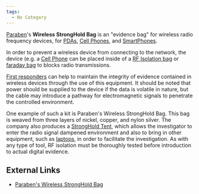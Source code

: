 ```yaml
---
tags:
  - No Category
---
```

[Paraben](paraben.md)'s **Wireless StrongHold Bag** is an
"evidence bag" for wireless radio frequency devices, for
[PDAs](pdas.md), [Cell Phones](Cell_Phones "wikilink"), and
[SmartPhones](smartphones.md).

In order to prevent a wireless device from connecting to the network,
the device (e.g. a [Cell Phone](cell_phone.md) can be placed
inside of a [RF Isolation bag](rf_isolation_bag.md) or [faraday
bag](faraday_bag.md) to blocks radio transmissions.

[First responders](first_responder.md) can help to maintain the
integrity of evidence contained in wireless devices through the use of
this equipment. It should be noted that power should be supplied to the
device if the data is volatile in nature, but the cable may introduce a
pathway for electromagnetic signals to penetrate the controlled
environment.

One example of such a kit is Paraben's Wireless StrongHold Bag. This bag
is weaved from three layers of nickel, copper, and nylon silver. The
company also produces a [StrongHold Tent](stronghold_tent.md),
which allows the investigator to enter the radio signal dampened
environment and also to bring in other equipment, such as
[laptops](laptop.md), in order to facilitate the investigation.
As with any type of tool, RF isolation must be thoroughly tested before
introduction to actual digital evidence.

## External Links

- [Paraben's Wireless StrongHold
  Bag](http://www.paraben-forensics.com/catalog/product_info.php?cPath=26&products_id=173)